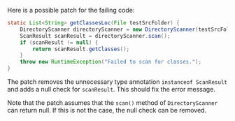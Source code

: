 Here is a possible patch for the failing code:
```java
static List<String> getClassesLoc(File testSrcFolder) {
    DirectoryScanner directoryScanner = new DirectoryScanner(testSrcFolder, TestListResolver.getWildcard());
    ScanResult scanResult = directoryScanner.scan();
    if (scanResult != null) {
        return scanResult.getClasses();
    }
    throw new RuntimeException("Failed to scan for classes.");
}
```
The patch removes the unnecessary type annotation `instanceof ScanResult` and adds a null check for `scanResult`. This should fix the error message.

Note that the patch assumes that the `scan()` method of `DirectoryScanner` can return null. If this is not the case, the null check can be removed.